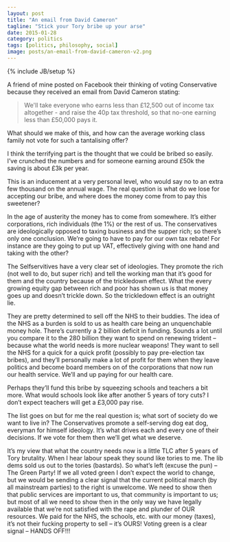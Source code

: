 ```yaml
---
layout: post
title: "An email from David Cameron"
tagline: "Stick your Tory bribe up your arse"
date: 2015-01-28
category: politics
tags: [politics, philosophy, social]
image: posts/an-email-from-david-cameron-v2.png
---
```

{% include JB/setup %}

A friend of mine posted on Facebook their thinking of voting Conservative because they received an email from David Cameron stating:

<blockquote>We'll take everyone who earns less than £12,500 out of income tax altogether - and raise the 40p tax threshold, so that no-one earning less than £50,000 pays it.</blockquote>

What should we make of this, and how can the average working class family not vote for such a tantalising offer?

I think the terrifying part is the thought that we could be bribed so easily.  I’ve crunched the numbers and for someone earning around £50k the saving is about £3k per year.  

This is an inducement at a very personal level, who would say no to an extra few thousand on the annual wage.  The real question is what do we lose for accepting our bribe, and where does the money come from to pay this sweetener?  

In the age of austerity the money has to come from somewhere.  It’s either corporations, rich individuals (the 1%) or the rest of us.  The conservatives are ideologically opposed to taxing business and the supper rich; so there’s only one conclusion.  We’re going to have to pay for our own tax rebate! For instance are they going to put up VAT, effectively giving with one hand and taking with the other?

The Selfservitives have a very clear set of ideologies.  They promote the rich (not well to do, but super rich) and tell the working man that it’s good for them and the country because of the trickledown effect.  What the every growing equity gap between rich and poor has shown us is that money goes up and doesn’t trickle down.  So the trickledown effect is an outright lie.

They are pretty determined to sell off the NHS to their buddies.  The idea of the NHS as a burden is sold to us as health care being an unquenchable money hole.  There’s currently a 2 billion deficit in funding. Sounds a lot until you compare it to the 280 billion they want to spend on renewing trident – because what the world needs is more nuclear weapons! They want to sell the NHS for a quick for a quick profit (possibly to pay pre-election tax bribes), and they’ll personally make a lot of profit for them when they leave politics and become board members on of the corporations that now run our health service.  We’ll and up paying for our health care.

Perhaps they’ll fund this bribe by squeezing schools and teachers a bit more.  What would schools look like after another 5 years of tory cuts?  I don’t expect teachers will get a £3,000 pay rise.

The list goes on but for me the real question is; what sort of society do we want to live in?  The Conservatives promote a self-serving dog eat dog, everyman for himself ideology.  It’s what drives each and every one of their decisions.  If we vote for them then we’ll get what we deserve.

It’s my view that what the country needs now is a little TLC after 5 years of Tory brutality.  When I hear labour speak they sound like tories to me.  The lib dems sold us out to the tories (bastards).  So what’s left (excuse the pun) – The Green Party!  If we all voted green I don’t expect the world to change, but we would be sending a clear signal that the current political march (by all mainstream parties) to the right is unwelcome.  We need to show then that public services are important to us, that community is important to us; but most of all we need to show then in the only way we have legally available that we’re not satisfied with the rape and plunder of OUR resources.  We paid for the NHS, the schools, etc. with our money (taxes), it’s not their fucking property to sell – it’s OURS! Voting green is a clear signal – HANDS OFF!!!
